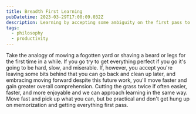 ```yaml
---
title: Breadth First Learning
pubDatetime: 2023-03-29T17:00:09.032Z
description: Learning by accepting some ambiguity on the first pass to gain larger context
tags:
  - philosophy
  - productivity
---
```


Take the analogy of mowing a fogotten yard or shaving a beard or legs for the first time in a while.
If you go try to get everything perfect if you go it's going to be hard, slow, and miserable. If,
however, you accept you're leaving some bits behind that you can go back and clean up later, and
embracing moving forward despite this future work, you'll move faster and gain greater overall
comprehension. Cutting the grass twice if often easier, faster, and more enjoyable and we can
approach learning in the same way. Move fast and pick up what you can, but be practical and don't
get hung up on memorization and getting everything first pass.
